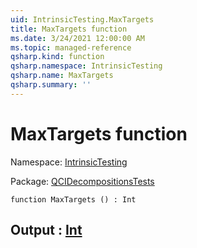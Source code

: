```yaml
---
uid: IntrinsicTesting.MaxTargets
title: MaxTargets function
ms.date: 3/24/2021 12:00:00 AM
ms.topic: managed-reference
qsharp.kind: function
qsharp.namespace: IntrinsicTesting
qsharp.name: MaxTargets
qsharp.summary: ''
---
```


# MaxTargets function

Namespace: [IntrinsicTesting](xref:IntrinsicTesting)

Package: [QCIDecompositionsTests](https://nuget.org/packages/QCIDecompositionsTests)




```qsharp
function MaxTargets () : Int
```


## Output : [Int](xref:microsoft.quantum.lang-ref.int)

